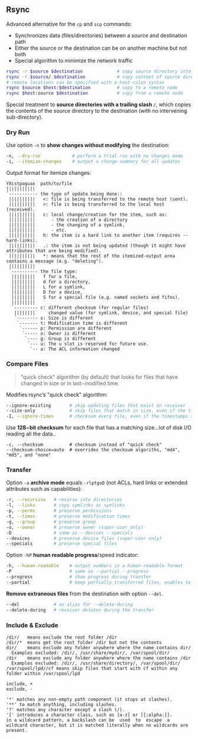 ## Rsync

Advanced alternative for the `cp` and `scp` commands:

* Synchronizes data (files/directories) between a source and destination path
* Either the source or the destination can be on another machine but not both
* Special algorithm to minimize the network traffic

```bash
rsync -r $source $destination             # copy source directory into destination
rsync -r $source/ $destination            # copy content of source directory into destination
# remote locations can be specified with a host-colon syntax
rsync $source $host:$destination          # copy to a remote node
rsync $host:source $destination           # copy from a remote node
```

Special treatment to **source directories with a trailing slash `/`**, which
copies the contents of the source directory to the destination (with no
intervening sub-directory).

### Dry Run

Use option `-n` to **show changes without modifying** the destination:

```bash
-n, --dry-run            # perform a trial run with no changes made
-i, --itemize-changes    # output a change-summary for all updates 
```

Output format for itemize changes:

```
YXcstpoguax  path/to/file
|||||||||||
`----------- the type of update being done::
 ||||||||||   <: file is being transferred to the remote host (sent).
 ||||||||||   >: file is being transferred to the local host (received).
 ||||||||||   c: local change/creation for the item, such as:
 ||||||||||      - the creation of a directory
 ||||||||||      - the changing of a symlink,
 ||||||||||      - etc.
 ||||||||||   h: the item is a hard link to another item (requires --hard-links).
 ||||||||||   .: the item is not being updated (though it might have attributes that are being modified).
 ||||||||||   *: means that the rest of the itemized-output area contains a message (e.g. "deleting").
 ||||||||||
 `---------- the file type:
  |||||||||   f for a file,
  |||||||||   d for a directory,
  |||||||||   L for a symlink,
  |||||||||   D for a device,
  |||||||||   S for a special file (e.g. named sockets and fifos).
  |||||||||
  `--------- c: different checksum (for regular files)
   ||||||||     changed value (for symlink, device, and special file)
   `-------- s: Size is different
    `------- t: Modification time is different
     `------ p: Permission are different
      `----- o: Owner is different
       `---- g: Group is different
        `--- u: The u slot is reserved for future use.
         `-- a: The ACL information changed
```

### Compare Files

>  "quick check" algorithm (by default) that looks for files that have changed
in size or in last−modified time.

Modifies rsync’s "quick check" algorithm:

```bash
--ignore-existing       # skip updating files that exist on receiver 
--size-only             # skip files that match in size, even if the timestamps differ
-I, --ignore-times      # checksum every file, even if the timestamps and file sizes match
```

Use **128−bit checksum** for each file that has a matching size...lot of disk I/O 
reading all the data..

```
-c, --checksum          # checksum instead of "quick check" 
--checksum-choice=auto  # overrides the checksum algoriths, "md4", "md5", and "none"
```

### Transfer

Option `-a` **archive mode** equals `-rlptgoD` (not ACLs, hard links or extended attributes such as capabilities):

```bash
-r, --recursive   # recurse into directories
-l, --links       # copy symlinks as symlinks
-p, --perms       # preserve permissions
-t, --times       # preserve modification times
-g, --group       # preserve group
-o, --owner       # preserve owner (super-user only)
-D                # same as --devices --specials
--devices         # preserve device files (super-user only)
--specials        # preserve special files
```

Option `-hP` **human readable progress**/speed indicator:

```bash
-h, --human-readable    # output numbers in a human-readable format
-P                      # same as --partial --progress
--progress              # show progress during transfer
--partial               # keep partially transferred files, enables to resume interrupted file transfer
```

**Remove extraneous files** from the destination with option `--del`.

```bash
--del             # an alias for --delete-during
--delete-during   # receiver deletes during the transfer
```

### Include & Exclude

```
/dir/   means exclude the root folder /dir
/dir/*  means get the root folder /dir but not the contents
dir/    means exclude any folder anywhere where the name contains dir/
  Examples excluded: /dir/, /usr/share/mydir/, /var/spool/dir/
/dir    means exclude any folder anywhere where the name contains /dir
  Examples excluded: /dir/, /usr/share/directory/, /var/spool/dir/
/var/spool/lpd//cf means skip files that start with cf within any folder within /var/spool/lpd

include, +
exclude, -

'*' matches any non-empty path component (it stops at slashes).
'**' to match anything, including slashes.
'?' matches any character except a slash (/).
'[' introduces a character class, such as [a-z] or [[:alpha:]].
in a wildcard pattern, a backslash can be  used  to  escape  a  wildcard character, but it is matched literally when no wildcards are present.
```

[rsync]: https://rsync.samba.org/
